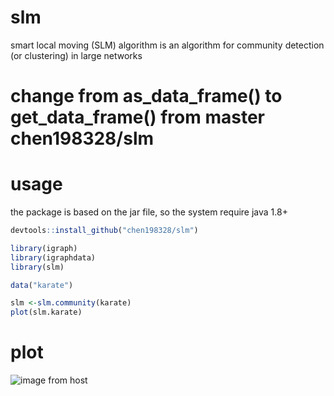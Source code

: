 # slm
smart local moving (SLM) algorithm is an algorithm for community detection (or clustering) in large networks

# change from as_data_frame() to get_data_frame() from master chen198328/slm

# usage

the package is based on the jar file, so the system require java 1.8+ 

```r
devtools::install_github("chen198328/slm")

library(igraph)
library(igraphdata)
library(slm)

data("karate")

slm <-slm.community(karate)
plot(slm.karate)
```

# plot
![image from host](http://ludowaltman.nl/slm/network.png)
